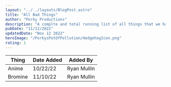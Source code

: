 ```yaml
---
layout: "../../layouts/BlogPost.astro"
title: "All Bad Things"
author: "Porky Productions"
description: "A complte and total running list of all things that we hate"
pubDate: "11/12/2022"
updatedDate: "Nov 12 2022"
heroImage: "/PorkysPotOfPollution/HedgehogIcon.png"
rating: 1
---
```


| Thing        | Date Added|  Added By  |
|--------------|-----------|------------|
| Anime        | 10/22/22  |Ryan Mullin |
| Bromine      | 11/10/22  | Ryan Mullin       |